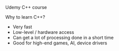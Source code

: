 Udemy C++ course

Why to learn C++?
 - Very fast
 - Low-level / hardware access
 - Can get a lot of processing done in a short time
 - Good for high-end games, AI, device drivers
